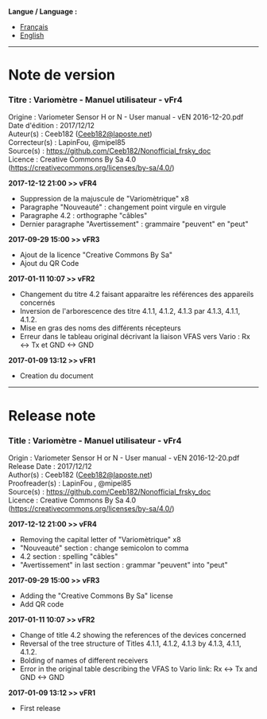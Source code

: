 **Langue / Language :**
- [Français](#FR)
- [English](#EN)

--------------------------------------------------------------------------------------

<a name="FR"></a>
# Note de version

### Titre : Variomètre - Manuel utilisateur - vFr4  
Origine : Variometer Sensor H or N - User manual - vEN 2016-12-20.pdf  
Date d'édition : 2017/12/12  
Auteur(s) : Ceeb182 (Ceeb182@laposte.net)  
Correcteur(s) : LapinFou, @mipel85  
Source(s) : https://github.com/Ceeb182/Nonofficial_frsky_doc  
Licence : Creative Commons By Sa 4.0 (https://creativecommons.org/licenses/by-sa/4.0/)  

**2017-12-12 21:00 >> vFR4**  
- Suppression de la majuscule de "Variomètrique" x8
- Paragraphe "Nouveauté" : changement point virgule en virgule
- Paragraphe 4.2 : orthographe "câbles"
- Dernier paragraphe "Avertissement" : grammaire "peuvent" en "peut"

**2017-09-29 15:00 >> vFR3**
- Ajout de la licence "Creative Commons By Sa"
- Ajout du QR Code

**2017-01-11 10:07 >> vFR2**
- Changement du titre 4.2 faisant apparaitre les références des appareils concernés
- Inversion de l'arborescence des titre 4.1.1, 4.1.2, 4.1.3 par 4.1.3, 4.1.1, 4.1.2.
- Mise en gras des noms des différents récepteurs
- Erreur dans le tableau original décrivant la liaison VFAS vers Vario : Rx <-> Tx et GND <-> GND

**2017-01-09 13:12 >> vFR1**
- Creation du document

--------------------------------------------------------------------------------------

<a name="EN"></a>
# Release note

### Title : Variomètre - Manuel utilisateur - vFr4  
Origin : Variometer Sensor H or N - User manual - vEN 2016-12-20.pdf  
Release Date : 2017/12/12  
Author(s) : Ceeb182 (Ceeb182@laposte.net)  
Proofreader(s) : LapinFou , @mipel85  
Source(s) : https://github.com/Ceeb182/Nonofficial_frsky_doc  
Licence : Creative Commons By Sa 4.0 (https://creativecommons.org/licenses/by-sa/4.0/)  

**2017-12-12 21:00 >> vFR4**  
- Removing the capital letter of "Variomètrique" x8
- "Nouveauté" section : change semicolon to comma
- 4.2 section : spelling "câbles"
- "Avertissement" in last section : grammar "peuvent" into "peut"

**2017-09-29 15:00 >> vFR3**
- Adding the "Creative Commons By Sa" license
- Add QR code

**2017-01-11 10:07 >> vFR2**
- Change of title 4.2 showing the references of the devices concerned
- Reversal of the tree structure of Titles 4.1.1, 4.1.2, 4.1.3 by 4.1.3, 4.1.1, 4.1.2.
- Bolding of names of different receivers
- Error in the original table describing the VFAS to Vario link: Rx <-> Tx and GND <-> GND

**2017-01-09 13:12 >> vFR1**
- First release
